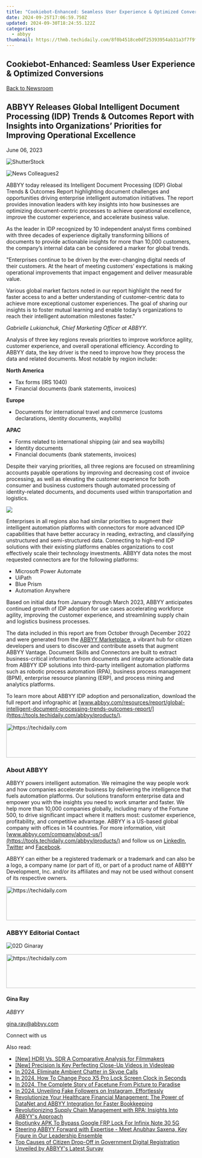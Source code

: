 ```yaml
---
title: "Cookiebot-Enhanced: Seamless User Experience & Optimized Conversions"
date: 2024-09-25T17:06:59.750Z
updated: 2024-09-30T18:24:55.122Z
categories:
  - abbyy
thumbnail: https://thmb.techidaily.com/8f0b4518ce0df25393954ab31a3f7f9f5a628c2c9b34d40260095f1057a6321d.jpg
---
```


## Cookiebot-Enhanced: Seamless User Experience & Optimized Conversions

[Back to Newsroom](https://tools.techidaily.com/abbyy/products/)

## ABBYY Releases Global Intelligent Document Processing (IDP) Trends & Outcomes Report with Insights into Organizations’ Priorities for Improving Operational Excellence

June 06, 2023

![ShutterStock](https://content.abbyy.com/-/media/project/abbyy/abbyy/branchtemplates/shutterstock_1272462163_1296-x-729.jpg?h=729&iar=0&w=1296)

![News Colleagues2](https://static1.abbyy.com/abbyycommedia/33744/news-colleagues2.jpg) 

ABBYY today released its Intelligent Document Processing (IDP) Global Trends & Outcomes Report highlighting document challenges and opportunities driving enterprise intelligent automation initiatives. The report provides innovation leaders with key insights into how businesses are optimizing document-centric processes to achieve operational excellence, improve the customer experience, and accelerate business value.

As the leader in IDP recognized by 10 independent analyst firms combined with three decades of experience digitally transforming billions of documents to provide actionable insights for more than 10,000 customers, the company’s internal data can be considered a marker for global trends.

"Enterprises continue to be driven by the ever-changing digital needs of their customers. At the heart of meeting customers’ expectations is making operational improvements that impact engagement and deliver measurable value.   
  
Various global market factors noted in our report highlight the need for faster access to and a better understanding of customer-centric data to achieve more exceptional customer experiences. The goal of sharing our insights is to foster mutual learning and enable today’s organizations to reach their intelligent automation milestones faster."

_Gabrielle Lukianchuk, Chief Marketing Officer at ABBYY._

Analysis of three key regions reveals priorities to improve workforce agility, customer experience, and overall operational efficiency. According to ABBYY data, the key driver is the need to improve how they process the data and related documents. Most notable by region include:

**North America**

* Tax forms (IRS 1040)
* Financial documents (bank statements, invoices)

**Europe**

* Documents for international travel and commerce (customs declarations, identity documents, waybills)

**APAC**

* Forms related to international shipping (air and sea waybills)
* Identity documents
* Financial documents (bank statements, invoices)

Despite their varying priorities, all three regions are focused on streamlining accounts payable operations by improving and decreasing cost of invoice processing, as well as elevating the customer experience for both consumer and business customers though automated processing of identity-related documents, and documents used within transportation and logistics.

![](https://static1.abbyy.com/abbyycommedia/37320/idptrendsoutcomes_infographic_may-22_2023.jpg)

Enterprises in all regions also had similar priorities to augment their intelligent automation platforms with connectors for more advanced IDP capabilities that have better accuracy in reading, extracting, and classifying unstructured and semi-structured data. Connecting to high-end IDP solutions with their existing platforms enables organizations to cost effectively scale their technology investments. ABBYY data notes the most requested connectors are for the following platforms:

* Microsoft Power Automate
* UiPath
* Blue Prism
* Automation Anywhere

Based on initial data from January through March 2023, ABBYY anticipates continued growth of IDP adoption for use cases accelerating workforce agility, improving the customer experience, and streamlining supply chain and logistics business processes.

The data included in this report are from October through December 2022 and were generated from the [ABBYY Marketplace](https://tools.techidaily.com/abbyy/products/), a vibrant hub for citizen developers and users to discover and contribute assets that augment ABBYY Vantage. Document Skills and Connectors are built to extract business-critical information from documents and integrate actionable data from ABBYY IDP solutions into third-party intelligent automation platforms such as robotic process automation (RPA), business process management (BPM), enterprise resource planning (ERP), and process mining and analytics platforms.

To learn more about ABBYY IDP adoption and personalization, download the full report and infographic at [www.abbyy.com/resources/report/global-intelligent-document-processing-trends-outcomes-report/](https://tools.techidaily.com/abbyy/products/).

<!-- affiliate ads begin -->
<a href="https://aligracehair.sjv.io/c/5597632/2016148/19272" target="_top" id="2016148">
  <img src="//a.impactradius-go.com/display-ad/19272-2016148" border="0" alt="https://techidaily.com" width="728" height="90"/>
</a>
<img height="0" width="0" src="https://aligracehair.sjv.io/i/5597632/2016148/19272" style="position:absolute;visibility:hidden;" border="0" />
<!-- affiliate ads end -->

### About ABBYY

ABBYY powers intelligent automation. We reimagine the way people work and how companies accelerate business by delivering the intelligence that fuels automation platforms. Our solutions transform enterprise data and empower you with the insights you need to work smarter and faster. We help more than 10,000 companies globally, including many of the Fortune 500, to drive significant impact where it matters most: customer experience, profitability, and competitive advantage. ABBYY is a US-based global company with offices in 14 countries. For more information, visit [www.abbyy.com/company/about-us/](https://tools.techidaily.com/abbyy/products/) and follow us on [LinkedIn](https://www.linkedin.com/company/abbyy), [Twitter](https://twitter.com/ABBYY%5FSoftware) and [Facebook](https://www.facebook.com/ABBYYsoft).

ABBYY can either be a registered trademark or a trademark and can also be a logo, a company name (or part of it), or part of a product name of ABBYY Development, Inc. and/or its affiliates and may not be used without consent of its respective owners.

<!-- affiliate ads begin -->
<a href="https://appsumo.8odi.net/c/5597632/2130886/7443" target="_top" id="2130886">
  <img src="//a.impactradius-go.com/display-ad/7443-2130886" border="0" alt="https://techidaily.com" width="728" height="90"/>
</a>
<img height="0" width="0" src="https://appsumo.8odi.net/i/5597632/2130886/7443" style="position:absolute;visibility:hidden;" border="0" />
<!-- affiliate ads end -->

### ABBYY Editorial Contact

![02D Ginaray](https://static2.abbyy.com/abbyycommedia/23662/02d-ginaray.png)

<!-- affiliate ads begin -->
<a href="https://appsumo.8odi.net/c/5597632/2068412/7443" target="_top" id="2068412">
  <img src="//a.impactradius-go.com/display-ad/7443-2068412" border="0" alt="https://techidaily.com" width="728" height="90"/>
</a>
<img height="0" width="0" src="https://appsumo.8odi.net/i/5597632/2068412/7443" style="position:absolute;visibility:hidden;" border="0" />
<!-- affiliate ads end -->

#### Gina Ray

_ABBYY_

[gina.ray@abbyy.com](https://tools.techidaily.com/abbyy/products/) 

Connect with us

<ins class="adsbygoogle"
     style="display:block"
     data-ad-format="autorelaxed"
     data-ad-client="ca-pub-7571918770474297"
     data-ad-slot="1223367746"></ins>

<ins class="adsbygoogle"
     style="display:block"
     data-ad-client="ca-pub-7571918770474297"
     data-ad-slot="8358498916"
     data-ad-format="auto"
     data-full-width-responsive="true"></ins>

<span class="atpl-alsoreadstyle">Also read:</span>
<div><ul>
<li><a href="https://fox-http.techidaily.com/new-hdri-vs-sdr-a-comparative-analysis-for-filmmakers/"><u>[New] HDRI Vs. SDR A Comparative Analysis for Filmmakers</u></a></li>
<li><a href="https://fox-helps.techidaily.com/new-precision-is-key-perfecting-close-up-videos-in-videoleap/"><u>[New] Precision Is Key Perfecting Close-Up Videos in Videoleap</u></a></li>
<li><a href="https://on-screen-recording.techidaily.com/in-2024-eliminate-ambient-chatter-in-skype-calls/"><u>In 2024, Eliminate Ambient Chatter in Skype Calls</u></a></li>
<li><a href="https://easy-unlock-android.techidaily.com/in-2024-how-to-change-poco-x5-pro-lock-screen-clock-in-seconds-by-drfone-android/"><u>In 2024, How To Change Poco X5 Pro Lock Screen Clock in Seconds</u></a></li>
<li><a href="https://some-guidance.techidaily.com/in-2024-the-complete-story-of-facetune-from-picture-to-paradise/"><u>In 2024, The Complete Story of Facetune From Picture to Paradise</u></a></li>
<li><a href="https://instagram-video-recordings.techidaily.com/in-2024-unveiling-fake-followers-on-instagram-effortlessly/"><u>In 2024, Unveiling Fake Followers on Instagram, Effortlessly</u></a></li>
<li><a href="https://solve-latest.techidaily.com/revolutionize-your-healthcare-financial-management-the-power-of-datanet-and-abbyy-integration-for-faster-bookkeeping/"><u>Revolutionize Your Healthcare Financial Management: The Power of DataNet and ABBYY Integration for Faster Bookkeeping</u></a></li>
<li><a href="https://solve-latest.techidaily.com/revolutionizing-supply-chain-management-with-rpa-insights-into-abbyys-approach/"><u>Revolutionizing Supply Chain Management with RPA: Insights Into ABBYY's Approach</u></a></li>
<li><a href="https://unlock-android.techidaily.com/rootjunky-apk-to-bypass-google-frp-lock-for-infinix-note-30-5g-by-drfone-android/"><u>Rootjunky APK To Bypass Google FRP Lock For Infinix Note 30 5G</u></a></li>
<li><a href="https://solve-latest.techidaily.com/steering-abbyy-forward-with-expertise-meet-anubhav-saxena-key-figure-in-our-leadership-ensemble/"><u>Steering ABBYY Forward with Expertise - Meet Anubhav Saxena, Key Figure in Our Leadership Ensemble</u></a></li>
<li><a href="https://solve-latest.techidaily.com/top-causes-of-citizen-drop-off-in-government-digital-registration-unveiled-by-abbyys-latest-survay/"><u>Top Causes of Citizen Drop-Off in Government Digital Registration Unveiled by ABBYY's Latest Survay</u></a></li>
</ul></div>

